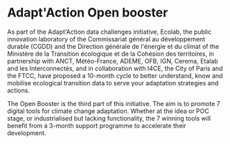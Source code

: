# Adapt'Action Open booster
As part of the Adapt'Action data challenges initiative, Ecolab, the public innovation laboratory of the Commissariat général au développement durable (CGDD) and the Direction générale de l'énergie et du climat of the Ministère de la Transition écologique et de la Cohésion des territoires, in partnership with ANCT, Météo-France, ADEME, OFB, IGN, Cerema, Etalab and les Interconnectés, and in collaboration with I4CE, the City of Paris and the FTCC, have proposed a 10-month cycle to better understand, know and mobilise ecological transition data to serve your adaptation strategies and actions.

The Open Booster is the third part of this initiative. The aim is to promote 7 digital tools for climate change adaptation. Whether at the idea or POC stage, or industrialised but lacking functionality, the 7 winning tools will benefit from a 3-month support programme to accelerate their development.
